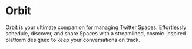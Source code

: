 
# Orbit

Orbit is your ultimate companion for managing Twitter Spaces. Effortlessly schedule, discover, and share Spaces with a streamlined, cosmic-inspired platform designed to keep your conversations on track.